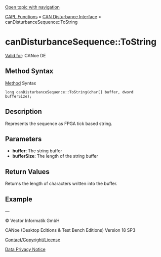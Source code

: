 [Open topic with navigation](../../../../../CANoeDEFamily.htm#Topics/CAPLFunctions/CANDisturbance/Functions/CAPLfunctionCanDisturbanceSequenceToString.md)

[CAPL Functions](../../CAPLfunctions.md) » [CAN Disturbance Interface](../CAPLfunctionsCANDisturbanceOverview.md) » canDisturbanceSequence::ToString

# canDisturbanceSequence::ToString

[Valid for](../../../Shared/FeatureAvailability.md): CANoe DE

## Method Syntax

[Method](../../../Shared/CAPL/General/ClassesAndObjects.md) Syntax

```
long canDisturbanceSequence::ToString(char[] buffer, dword bufferSize);
```

## Description

Represents the sequence as FPGA tick based string.

## Parameters

- **buffer**: The string buffer
- **bufferSize**: The length of the string buffer

## Return Values

Returns the length of characters written into the buffer.

## Example

—

© Vector Informatik GmbH

CANoe (Desktop Editions & Test Bench Editions) Version 18 SP3

[Contact/Copyright/License](../../../Shared/ContactCopyrightLicense.md)

[Data Privacy Notice](https://www.vector.com/int/en/company/get-info/privacy-policy/)